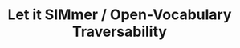 ---
featured: true
title: "Let it SIMmer / Open-Vocabulary Traversability"
authors: 
  - "Sean Brynjólfsson"
  - "William Pinstrup Huey"
description: ""
media: 
  - content: "ovt.png"
    alt_text: "..."
  - content: "ovt_seg.png"
    alt_text: "..."
  - content: "labels.png"
    alt_text: "..."
links:
  - url: ""
    text: "Github"
---